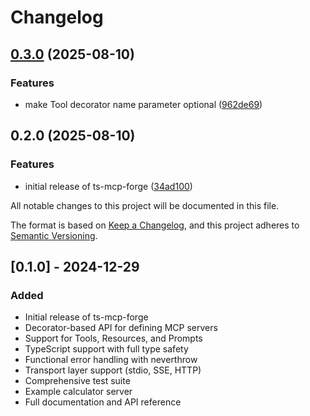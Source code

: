 # Changelog

## [0.3.0](https://github.com/lrangell/ts-mcp-forge/compare/v0.2.0...v0.3.0) (2025-08-10)

### Features

* make Tool decorator name parameter optional ([962de69](https://github.com/lrangell/ts-mcp-forge/commit/962de690763e64c019beb5c6214c1591cfcd2347))

## 0.2.0 (2025-08-10)

### Features

- initial release of ts-mcp-forge ([34ad100](https://github.com/lrangell/ts-mcp-forge/commit/34ad10087e25b476c25e5e8194746f4722ffd179))

All notable changes to this project will be documented in this file.

The format is based on [Keep a Changelog](https://keepachangelog.com/en/1.0.0/),
and this project adheres to [Semantic Versioning](https://semver.org/spec/v2.0.0.html).

## [0.1.0] - 2024-12-29

### Added

- Initial release of ts-mcp-forge
- Decorator-based API for defining MCP servers
- Support for Tools, Resources, and Prompts
- TypeScript support with full type safety
- Functional error handling with neverthrow
- Transport layer support (stdio, SSE, HTTP)
- Comprehensive test suite
- Example calculator server
- Full documentation and API reference
